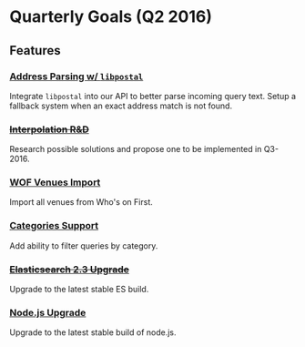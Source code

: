 # Quarterly Goals (Q2 2016)

## Features

### [Address Parsing w/ `libpostal`](/milestones/libpostal_integration/)
Integrate `libpostal` into our API to better parse incoming query text. Setup a fallback system when an exact address match is not found.

### [~~Interpolation R&D~~](/milestones/interpolation/)
Research possible solutions and propose one to be implemented in Q3-2016.

### [WOF Venues Import](/milestones/wof_venues_import/)
Import all venues from Who's on First.

### [Categories Support](/milestones/categories/)
Add ability to filter queries by category.

### [~~Elasticsearch 2.3 Upgrade~~](https://github.com/issues?utf8=%E2%9C%93&q=user%3Apelias+milestone%3A%22Elasticsearch+2%22)
Upgrade to the latest stable ES build.

### [Node.js Upgrade](https://github.com/pelias/pelias/issues/334)
Upgrade to the latest stable build of node.js.
